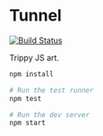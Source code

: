 Tunnel
======

[![Build Status](https://travis-ci.org/lpil/tunnel.svg?branch=master)](https://travis-ci.org/lpil/tunnel)

Trippy JS art.

```sh
npm install

# Run the test runner
npm test

# Run the dev server
npm start
```
